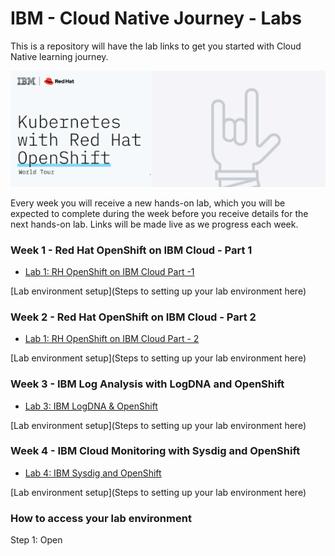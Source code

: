 # IBM - Cloud Native Journey - Labs

This is a repository will have the lab links to get you started with Cloud Native learning journey.

![logo](img/bsok-1.png)

Every week you will receive a new hands-on lab, which you will be expected to complete during the week before you receive details for the next hands-on lab. Links will be made live as we progress each week.


### Week 1 - Red Hat OpenShift on IBM Cloud - Part 1

- [Lab 1: RH OpenShift on IBM Cloud Part -1 ](https://developer.ibm.com/openlabs/guide/openshift/course/dte-roks-43-lab1/01.01)

[Lab environment setup](Steps to setting up your lab environment here)


### Week 2 - Red Hat OpenShift on IBM Cloud - Part 2

- [Lab 1: RH OpenShift on IBM Cloud Part - 2](https://developer.ibm.com/openlabs/guide/openshift/course/dte-roks-43-lab2/01.01)

[Lab environment setup](Steps to setting up your lab environment here)

### Week 3 - IBM Log Analysis with LogDNA and OpenShift

- [Lab 3: IBM LogDNA & OpenShift](https://developer.ibm.com/openlabs/guide/openshift/course/dte-roks-43-lab3/01.01)

[Lab environment setup](Steps to setting up your lab environment here)

### Week 4 - IBM Cloud Monitoring with Sysdig and OpenShift

- [Lab 4: IBM Sysdig and OpenShift](https://developer.ibm.com/openlabs/guide/openshift/course/dte-roks-43-lab4/01.01)

[Lab environment setup](Steps to setting up your lab environment here)


### How to access your lab environment

Step 1: Open
